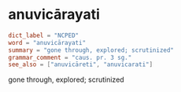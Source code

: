 # anuvicārayati

``` toml
dict_label = "NCPED"
word = "anuvicārayati"
summary = "gone through, explored; scrutinized"
grammar_comment = "caus. pr. 3 sg."
see_also = ["anuvicāreti", "anuvicarati"]
```

gone through, explored; scrutinized

